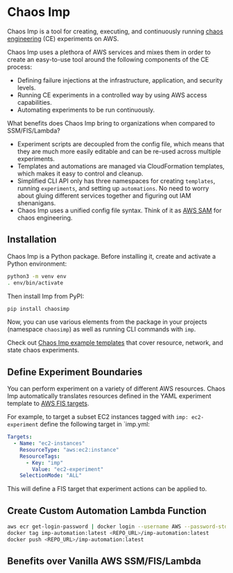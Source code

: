 # Chaos Imp

Chaos Imp is a tool for creating, executing, and continuously running [chaos engineering](https://principlesofchaos.org/) (CE) experiments on AWS.

Chaos Imp uses a plethora of AWS services and mixes them in order to create an easy-to-use tool around the following components of the CE process:

- Defining failure injections at the infrastructure, application, and security levels.
- Running CE experiments in a controlled way by using AWS access capabilities.
- Automating experiments to be run continuously.

What benefits does Chaos Imp bring to organizations when compared to SSM/FIS/Lambda?

- Experiment scripts are decoupled from the config file, which means that they are much more easily editable and can be re-used across multiple experiments.
- Templates and automations are managed via CloudFormation templates, which makes it easy to control and cleanup.
- Simplified CLI API only has three namespaces for creating `templates`, running `experiments`, and setting up `automations`. No need to worry about gluing different services together and figuring out IAM shenanigans.
- Chaos Imp uses a unified config file syntax. Think of it as [AWS SAM](https://aws.amazon.com/serverless/sam/) for chaos engineering.

## Installation

Chaos Imp is a Python package. Before installing it, create and activate a Python environment:

```bash
python3 -m venv env
. env/bin/activate
```

Then install Imp from PyPI:

```bash
pip install chaosimp
```

Now, you can use various elements from the package in your projects (namespace `chaosimp`) as well as running CLI commands with `imp`.

Check out [Chaos Imp example templates](https://github.com/chaosops/chaosimp-examples) that cover resource, network, and state chaos experiments.

## Define Experiment Boundaries

You can perform experiment on a variety of different AWS resources. Chaos Imp automatically translates resources defined in the YAML experiment template to [AWS FIS targets](https://docs.aws.amazon.com/fis/latest/userguide/targets.html).

For example, to target a subset EC2 instances tagged with `imp: ec2-experiment` define the following target in `imp.yml:

```yaml
Targets:
  - Name: "ec2-instances"
    ResourceType: "aws:ec2:instance"
    ResourceTags:
      - Key: "imp"
        Value: "ec2-experiment"
    SelectionMode: "ALL"
```

This will define a FIS target that experiment actions can be applied to.

## Create Custom Automation Lambda Function

```bash
aws ecr get-login-password | docker login --username AWS --password-stdin <AWS_ACCOUNT_ID>.dkr.ecr.<REGION>.amazonaws.com
docker tag imp-automation:latest <REPO_URL>/imp-automation:latest
docker push <REPO_URL>/imp-automation:latest
```

## Benefits over Vanilla AWS SSM/FIS/Lambda

